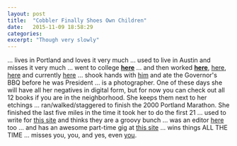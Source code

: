 ```yaml
---
layout: post
title:  "Cobbler Finally Shoes Own Children"
date:   2015-11-09 18:58:29
categories:
excerpt: "Though very slowly"
---
```

<div class="bio">
  <p>... lives in Portland and loves it very much ... used to live in Austin and misses it very much ... went to college <strong><a href="http://mizzou.edu" target="_blank">here</a></strong> ... and then worked <strong><a href="http://www.senate.state.tx.us" target="_blank">here</a></strong>, <a href="http://www.pdx.edu" target="_blank">here</a>, <a href="http://ohsu.edu" target="_blank">here</a> and currently <a href="http://entp.com" target="_blank">here</a> ... shook hands with <a href="http://en.wikipedia.org/wiki/Neil_Armstrong" target="_blank">him</a> and ate the Governor's BBQ before he was President ... is a photographer. One of these days she will have all her negatives in digital form, but for now you can check out all 12 books if you are in the neighborhood. She keeps them next to her etchings ... ran/walked/staggered to finish the 2000 Portland Marathon. She finished the last five miles in the time it took her to do the first 21 ... used to write for <a href="http://photojojo.com" target="_blank">this site</a> and thinks they are a groovy bunch ... was an editor <a href="http://www.digital-web.com/" target="_blank">here</a> too ... and has an awesome part-time gig at <a href="http://420creative.com" target="_blank">this site</a> ... wins things ALL THE TIME ... misses you, you, and yes, even <a href="mailto:chronicole+aboutme@gmail.com">you</a>.</p>
</div>
